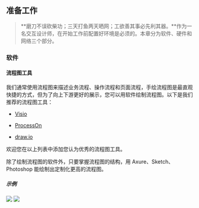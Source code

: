 ## 准备工作

> **磨刀不误砍柴功；三天打鱼两天晒网；工欲善其事必先利其器。**作为一名交互设计师，在开始工作前配置好环境是必须的。本章分为软件、硬件和网络三个部分。

### 软件

#### 流程图工具

我们通常使用流程图来描述业务流程、操作流程和页面流程，手绘流程图是最直观快捷的方式，但为了向上下游更好的展示，您可以用软件绘制流程图。以下是我们推荐的流程图工具：

* [Visio](https://products.office.com/zh-cn/visio/flowchart-software)

* [ProcessOn](http://www.processon.com)

* [draw.io](https://www.draw.io)

欢迎您在以上列表中添加您认为优秀的流程图工具。

除了绘制流程图的软件外，只要掌握流程图的结构，用 Axure、Sketch、Photoshop 能绘制出定制化更高的流程图。

##### 示例
![](http://olat3wq2g.bkt.clouddn.com/20170425185120_BZF1MM_学籍异动页面流程.png)
![](http://olat3wq2g.bkt.clouddn.com/20170425185324_ZJ4iIr_泳道图.png)
